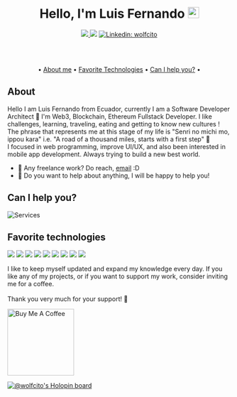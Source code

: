 <div align="center">

# Hello, I'm Luis Fernando <img src="https://media.giphy.com/media/hvRJCLFzcasrR4ia7z/giphy.gif" width="25px">

<a href="https://twitter.com/AKAwolfcito" ><img src="https://img.shields.io/twitter/follow/AKAwolfcito.svg?style=social" /> </a>
![](https://visitor-badge.glitch.me/badge?page_id=guffenix.guffenix)
[![Linkedin: wolfcito](https://img.shields.io/badge/-wolfcito-blue?style=flat-square&logo=Linkedin&logoColor=white&link=https://www.linkedin.com/in/wolfcito/)](https://www.linkedin.com/in/wolfcito/)


<br />
<br />

•
[About me](#about) •
[Favorite Technologies](#favorite-technologies) •
[Can I help you?](#can-i-help-you) •

</div>

## About

Hello I am Luis Fernando from Ecuador, currently I am a Software Developer Architect 🌈 I'm Web3, Blockchain, Ethereum Fullstack Developer. I like challenges, learning, traveling, eating and getting to know new cultures ! 
<br/>
The phrase that represents me at this stage of my life is "Senri no michi mo, ippou kara" i.e. "A road of a thousand miles, starts with a first step" 🐺 
<br/>
I focused in web programming, improve UI/UX, and also been interested in mobile app development. Always trying to build a new best world.
<br />

- 💼 Any freelance work? Do reach, [email](mailto:guffenix@gmail.com) :D
- 💬 Do you want to help about anything, I will be happy to help you!

## Can I help you?

<img src="https://raw.githubusercontent.com/guffenix/guffenix/master/services.png" alt="Services" >

## Favorite technologies

![](https://img.shields.io/badge/-Ethereum-success)
![](https://img.shields.io/badge/-Blockchain-informational)
![](https://img.shields.io/badge/-Nextjs-important)
![](https://img.shields.io/badge/-Java-green)
![](https://img.shields.io/badge/-Sql-informational)
![](https://img.shields.io/badge/-Angular-red)
![](https://img.shields.io/badge/-Javascript-green)
![](https://img.shields.io/badge/-Firebase-yellow)
![](https://img.shields.io/badge/-Git-green)

I like to keep myself updated and expand my knowledge every day. If you like any of my projects, or if you want to support my work, consider inviting me for a coffee.
<br />
<br />
Thank you very much for your support! 💚

<a href="[buymeacoffee.com/wolfcito](https://www.buymeacoffee.com/wolfcito)" target="_blank"><img src="https://cdn.buymeacoffee.com/buttons/v2/default-red.png" alt="Buy Me A Coffee" width="150" ></a>

[![@wolfcito's Holopin board](https://holopin.io/api/user/board?user=wolfcito)](https://holopin.io/@wolfcito)
